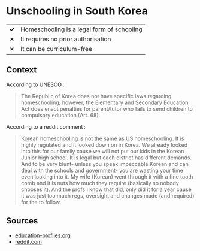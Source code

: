 # Unschooling in South Korea
| | |
|-|-|
| __✓__ | Homeschooling is a legal form of schooling |
| __✗__ | It requires no prior authorisation |
| __✗__ | It can be curriculum-free |

## Context

According to UNESCO :

> The Republic of Korea does not have specific laws regarding homeschooling; however, the Elementary and Secondary Education Act does enact penalties for parent/tutor who fails to send children to compulsory education (Art. 68).

According to a reddit comment :

> Korean homeschooling is not the same as US homeschooling. It is highly regulated and it looked down on in Korea.
> We already looked into this for our family cause we will not put our kids in the Korean Junior high school.
> It is legal but each district has different demands. And to be very blunt- unless you speak impeccable Korean and can deal with the schools and government- you are wasting your time even looking into it.
> My wife (Korean) went through it with a fine tooth comb and it is nuts how much they require (basically so nobody chooses it). And the profs I know that did, only did it for a year cause it was just too much regs, oversight and changes made (and required) for the to follow.


## Sources

* [education-profiles.org](https://education-profiles.org/eastern-and-south-eastern-asia/republic-of-korea/~non-state-actors-in-education)
* [reddit.com](https://www.reddit.com/r/Living_in_Korea/comments/weanzi/homeschooling_in_korea/)

